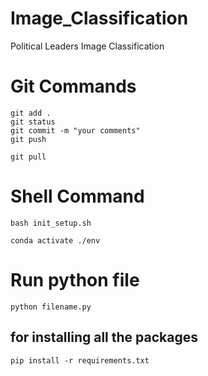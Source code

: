 # Image_Classification
Political Leaders Image Classification

# Git Commands
```
git add .
git status
git commit -m "your comments"
git push

git pull
```
# Shell Command
```
bash init_setup.sh

conda activate ./env
```
# Run python file

```
python filename.py
```

## for installing all the packages

```
pip install -r requirements.txt
```